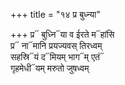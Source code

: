 +++
title = "१४ प्र बुध्न्या"

+++
प्र᳓ बुध्नि᳓या व ईरते म᳓हांसि  
प्र᳓ ना᳓मानि प्रयज्यवस् तिरध्वम्  
सहस्रि᳓यं द᳓मियम् भाग᳓म् एतं᳓  
गृहमेधी᳓यम् मरुतो जुषध्वम्